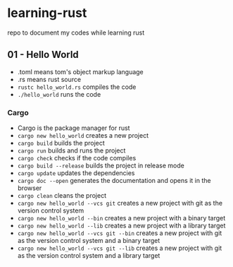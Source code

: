 # learning-rust
repo to document my codes while learning rust 

## 01 - Hello World

- .toml means tom's object markup language
- .rs means rust source
- `rustc hello_world.rs` compiles the code
- `./hello_world` runs the code

### Cargo
- Cargo is the package manager for rust
- `cargo new hello_world` creates a new project
- `cargo build` builds the project
- `cargo run` builds and runs the project
- `cargo check` checks if the code compiles
- `cargo build --release` builds the project in release mode
- `cargo update` updates the dependencies
- `cargo doc --open` generates the documentation and opens it in the browser
- `cargo clean` cleans the project
- `cargo new hello_world --vcs git` creates a new project with git as the version control system
- `cargo new hello_world --bin` creates a new project with a binary target
- `cargo new hello_world --lib` creates a new project with a library target
- `cargo new hello_world --vcs git --bin` creates a new project with git as the version control system and a binary target
- `cargo new hello_world --vcs git --lib` creates a new project with git as the version control system and a library target



